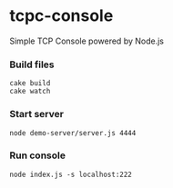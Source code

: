 tcpc-console
=============
Simple TCP Console powered by Node.js

### Build files
    cake build
    cake watch

    
### Start server
    node demo-server/server.js 4444

### Run console
    node index.js -s localhost:222

